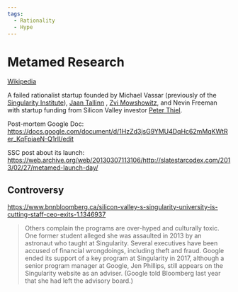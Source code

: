 ```yaml
---
tags:
  - Rationality
  - Hype
---
```


# Metamed Research

[Wikipedia](https://en.wikipedia.org/wiki/MetaMed)

A failed rationalist startup founded by Michael Vassar (previously of the [Singularity Institute]()), [Jaan Tallinn]() , [Zvi Mowshowitz](), and Nevin Freeman with startup funding from Silicon Valley investor [Peter Thiel]().

Post-mortem Google Doc:
https://docs.google.com/document/d/1HzZd3jsG9YMU4DqHc62mMqKWtRer_KqFpiaeN-Q1rlI/edit

SSC post about its launch:
https://web.archive.org/web/20130307113106/http://slatestarcodex.com/2013/02/27/metamed-launch-day/

## Controversy

https://www.bnnbloomberg.ca/silicon-valley-s-singularity-university-is-cutting-staff-ceo-exits-1.1346937

> Others complain the programs are over-hyped and culturally toxic. One former student alleged she was assaulted in 2013 by an astronaut who taught at Singularity. Several executives have been accused of financial wrongdoings, including theft and fraud. Google ended its support of a key program at Singularity in 2017, although a senior program manager at Google, Jen Phillips, still appears on the Singularity website as an adviser. (Google told Bloomberg last year that she had left the advisory board.)


